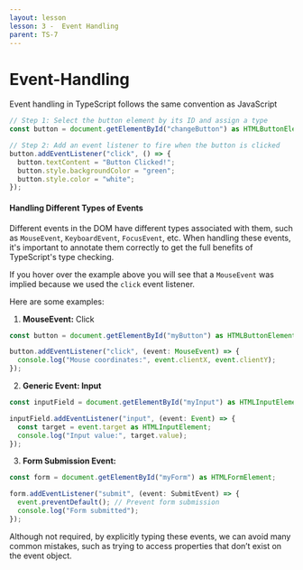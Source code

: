 ```yaml
---
layout: lesson
lesson: 3 -  Event Handling
parent: TS-7
---
```


# Event-Handling

Event handling in TypeScript follows the same convention as JavaScript

```ts twoslash
// Step 1: Select the button element by its ID and assign a type
const button = document.getElementById("changeButton") as HTMLButtonElement;

// Step 2: Add an event listener to fire when the button is clicked
button.addEventListener("click", () => {
  button.textContent = "Button Clicked!";
  button.style.backgroundColor = "green";
  button.style.color = "white";
});
```

#### Handling Different Types of Events

Different events in the DOM have different types associated with them, such as `MouseEvent`, `KeyboardEvent`, `FocusEvent`, etc. When handling these events, it's important to annotate them correctly to get the full benefits of TypeScript's type checking.

If you hover over the example above you will see that a `MouseEvent` was implied because we used the `click` event listener.

Here are some examples:

1. **MouseEvent:** Click

```ts twoslash
const button = document.getElementById("myButton") as HTMLButtonElement;

button.addEventListener("click", (event: MouseEvent) => {
  console.log("Mouse coordinates:", event.clientX, event.clientY);
});
```

2.  **Generic Event: Input**

```ts
const inputField = document.getElementById("myInput") as HTMLInputElement;

inputField.addEventListener("input", (event: Event) => {
  const target = event.target as HTMLInputElement;
  console.log("Input value:", target.value);
});
```

3. **Form Submission Event:**

```ts twoslash
const form = document.getElementById("myForm") as HTMLFormElement;

form.addEventListener("submit", (event: SubmitEvent) => {
  event.preventDefault(); // Prevent form submission
  console.log("Form submitted");
});
```

Although not required, by explicitly typing these events, we can avoid many common mistakes, such as trying to access properties that don’t exist on the event object.
